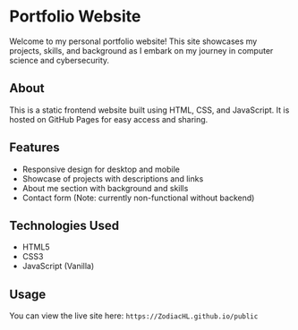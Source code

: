# Portfolio Website

Welcome to my personal portfolio website! This site showcases my projects, skills, and background as I embark on my journey in computer science and cybersecurity.

## About

This is a static frontend website built using HTML, CSS, and JavaScript. It is hosted on GitHub Pages for easy access and sharing.

## Features

- Responsive design for desktop and mobile
- Showcase of projects with descriptions and links
- About me section with background and skills
- Contact form (Note: currently non-functional without backend)

## Technologies Used

- HTML5
- CSS3
- JavaScript (Vanilla)

## Usage

You can view the live site here: `` https://ZodiacHL.github.io/public ``
